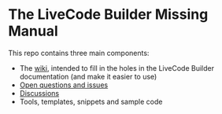 # The LiveCode Builder Missing Manual
This repo contains three main components:

* The [wiki](https://github.com/macMikey/LCB-missing-manual/wiki), intended to fill in the holes in the LiveCode Builder documentation (and make it easier to use)
* [Open questions and issues](https://github.com/macMikey/LCB-missing-manual/issues)
* [Discussions](https://github.com/macMikey/LCB-missing-manual/discussions)
* Tools, templates, snippets and sample code
